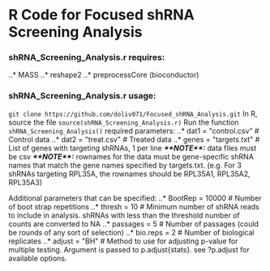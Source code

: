 # R Code for Focused shRNA Screening Analysis
### shRNA_Screening_Analysis.r requires:
..* MASS
..* reshape2
..* preprocessCore (bioconductor)

### shRNA_Screening_Analysis.r usage:
`git clone https://github.com/doliv071/Focused_shRNA_Analysis.git`
In R, source the file
`source(shRNA_Screening_Analysis.r)`
Run the function 
`shRNA_Screening_Analysis()`
required parameters:
..* dat1 = "control.csv"	# Control data
..* dat2 = "treat.csv"		# Treated data
..* genes = "targets.txt"	# List of genes with targeting shRNAs, 1 per line
**_\*\*NOTE\*\*:_** data files must be csv 
**_\*\*NOTE\*\*:_** rownames for the data must be gene-specific shRNA names that match the gene names specified by targets.txt. (e.g. For 3 shRNAs targeting RPL35A, the rownames should be RPL35A1, RPL35A2, RPL35A3) 

Additional parameters that can be specified:
..* BootRep = 10000		# Number of boot strap repetitions 
..* thresh = 10			# Minimum number of shRNA reads to include in analysis. shRNAs with less than the threshold number of counts are converted to NA 
..* passages = 5		# Number of passages (could be rounds of any sort of selection)
..* bio.reps = 2		# Number of biological replicates
..* adjust = "BH"		# Method to use for adjusting p-value for multiple testing. Argument is passed to p.adjust{stats}. see ?p.adjust for available options.
